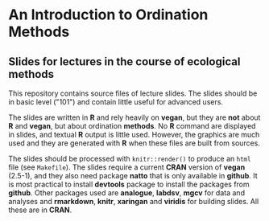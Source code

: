 # An Introduction to Ordination Methods

## Slides for lectures in the course of ecological methods

This repository contains source files of lecture slides. The slides
should be in basic level ("101") and contain little useful for
advanced users.

The slides are written in **R** and rely heavily on **vegan**, but
they are **not** about **R** and **vegan**, but about ordination
**methods**. No **R** command are displayed in slides, and textual
**R** output is little used. However, the graphics are much used and
they are generated with **R** when these files are built from sources.  

The slides should be processed with `knitr::render()` to produce an
`html` file (see `Makefile`). The slides require a current **CRAN**
version of **vegan** (2.5-1), and they also need package **natto**
that is only available in **github**. It is most practical to install
**devtools** package to install the packages from **github**. Other
packages used are **analogue**, **labdsv**, **mgcv** for data and
analyses and **rmarkdown**, **knitr**, **xaringan** and **viridis** 
for building slides. All these are in **CRAN**.
